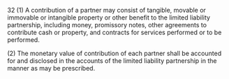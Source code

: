 32
(1) A contribution of a partner may consist of tangible, movable or immovable or intangible property or other benefit to the limited liability partnership, including money, promissory notes, other agreements to contribute cash or property, and contracts for services performed or to be performed.

(2) The monetary value of contribution of each partner shall be accounted for and disclosed in the accounts of the limited liability partnership in the manner as may be prescribed.
